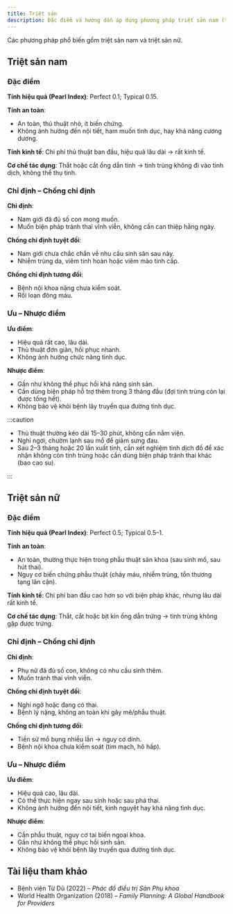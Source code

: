 ```yaml
---
title: Triệt sản
description: Đặc điểm và hướng dẫn áp dụng phương pháp triệt sản nam (thắt ống dẫn tinh) và triệt sản nữ (thắt, cắt ống dẫn trứng).
---
```


Các phương pháp phổ biến gồm triệt sản nam và triệt sản nữ.

## Triệt sản nam

### Đặc điểm

**Tính hiệu quả (Pearl Index)**: Perfect 0.1; Typical 0.15.

**Tính an toàn**:

- An toàn, thủ thuật nhỏ, ít biến chứng.
- Không ảnh hưởng đến nội tiết, ham muốn tình dục, hay khả năng cương dương.

**Tính kinh tế**: Chi phí thủ thuật ban đầu, hiệu quả lâu dài → rất kinh tế.

**Cơ chế tác dụng**: Thắt hoặc cắt ống dẫn tinh → tinh trùng không đi vào tinh dịch, không thể thụ tinh.

### Chỉ định – Chống chỉ định

**Chỉ định**:

- Nam giới đã đủ số con mong muốn.
- Muốn biện pháp tránh thai vĩnh viễn, không cần can thiệp hằng ngày.

**Chống chỉ định tuyệt đối**:

- Nam giới chưa chắc chắn về nhu cầu sinh sản sau này.
- Nhiễm trùng da, viêm tinh hoàn hoặc viêm mào tinh cấp.

**Chống chỉ định tương đối**:

- Bệnh nội khoa nặng chưa kiểm soát.
- Rối loạn đông máu.

### Ưu – Nhược điểm

**Ưu điểm**:

- Hiệu quả rất cao, lâu dài.
- Thủ thuật đơn giản, hồi phục nhanh.
- Không ảnh hưởng chức năng tình dục.

**Nhược điểm**:

- Gần như không thể phục hồi khả năng sinh sản.
- Cần dùng biện pháp hỗ trợ thêm trong 3 tháng đầu (đợi tinh trùng còn lại được tống hết).
- Không bảo vệ khỏi bệnh lây truyền qua đường tình dục.

:::caution

- Thủ thuật thường kéo dài 15–30 phút, không cần nằm viện.
- Nghỉ ngơi, chườm lạnh sau mổ để giảm sưng đau.
- Sau 2–3 tháng hoặc 20 lần xuất tinh, cần xét nghiệm tinh dịch đồ để xác nhận không còn tinh trùng hoặc cần dùng biện pháp tránh thai khác (bao cao su).

:::

## Triệt sản nữ

### Đặc điểm

**Tính hiệu quả (Pearl Index)**: Perfect 0.5; Typical 0.5–1.

**Tính an toàn**:

- An toàn, thường thực hiện trong phẫu thuật sản khoa (sau sinh mổ, sau hút thai).
- Nguy cơ biến chứng phẫu thuật (chảy máu, nhiễm trùng, tổn thương tạng lân cận).

**Tính kinh tế**: Chi phí ban đầu cao hơn so với biện pháp khác, nhưng lâu dài rất kinh tế.

**Cơ chế tác dụng**: Thắt, cắt hoặc bịt kín ống dẫn trứng → tinh trùng không gặp được trứng.

### Chỉ định – Chống chỉ định

**Chỉ định**:

- Phụ nữ đã đủ số con, không có nhu cầu sinh thêm.
- Muốn tránh thai vĩnh viễn.

**Chống chỉ định tuyệt đối**:

- Nghi ngờ hoặc đang có thai.
- Bệnh lý nặng, không an toàn khi gây mê/phẫu thuật.

**Chống chỉ định tương đối**:

- Tiền sử mổ bụng nhiều lần → nguy cơ dính.
- Bệnh nội khoa chưa kiểm soát (tim mạch, hô hấp).

### Ưu – Nhược điểm

**Ưu điểm**:

- Hiệu quả cao, lâu dài.
- Có thể thực hiện ngay sau sinh hoặc sau phá thai.
- Không ảnh hưởng đến nội tiết, kinh nguyệt hay khả năng tình dục.

**Nhược điểm**:

- Cần phẫu thuật, nguy cơ tai biến ngoại khoa.
- Gần như không thể phục hồi sinh sản.
- Không bảo vệ khỏi bệnh lây truyền qua đường tình dục.

## Tài liệu tham khảo

- Bệnh viện Từ Dũ (2022) – _Phác đồ điều trị Sản Phụ khoa_
- World Health Organization (2018) – _Family Planning: A Global Handbook for Providers_
